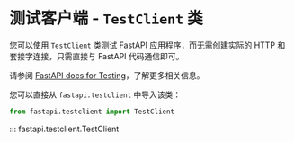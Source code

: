 # 测试客户端 - `TestClient` 类

您可以使用 `TestClient` 类测试 FastAPI 应用程序，而无需创建实际的 HTTP 和套接字连接，只需直接与 FastAPI 代码通信即可。

请参阅 [FastAPI docs for Testing](https://fastapi.tiangolo.com/zh/tutorial/testing/)，了解更多相关信息。

您可以直接从 `fastapi.testclient` 中导入该类：

```python
from fastapi.testclient import TestClient
```

::: fastapi.testclient.TestClient
